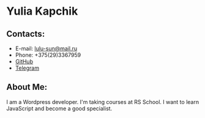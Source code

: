# Yulia Kapchik

## Contacts:

* E-mail: lulu-sun@mail.ru
* Phone: +375(29)3367959
* [GitHub](https://github.com/yuliakapchik)
* [Telegram](https://t.me/yuliakapchik)

## About Me:

I am a Wordpress developer. I'm taking courses at RS School. I want to learn JavaScript and become a good specialist.